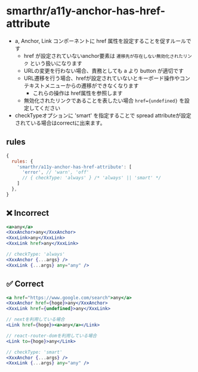 # smarthr/a11y-anchor-has-href-attribute

- a, Anchor, Link コンポーネントに href 属性を設定することを促すルールです
  - href が設定されていないanchor要素は `遷移先が存在しない無効化されたリンク` という扱いになります
  - URLの変更を行わない場合、責務としても a より button が適切です
  - URL遷移を行う場合、hrefが設定されていないとキーボード操作やコンテキストメニューからの遷移ができなくなります
    - これらの操作は href属性を参照します
  - 無効化されたリンクであることを表したい場合 `href={undefined}` を設定してください
- checkTypeオプションに 'smart' を指定することで spread attributeが設定されている場合はcorrectに出来ます。

## rules

```js
{
  rules: {
    'smarthr/a11y-anchor-has-href-attribute': [
      'error', // 'warn', 'off'
      // { checkType: 'always' } /* 'always' || 'smart' */
    ]
  },
}
```

## ❌ Incorrect

```jsx
<a>any</a>
<XxxAnchor>any</XxxAnchor>
<XxxLink>any</XxxLink>
<XxxLink href>any</XxxLink>

// checkType: 'always'
<XxxAnchor {...args} />
<XxxLink {...args} any="any" />
```

## ✅ Correct

```jsx
<a href="https://www.google.com/search">any</a>
<XxxAnchor href={hoge}>any</XxxAnchor>
<XxxLink href={undefined}>any</XxxLink>

// nextを利用している場合
<Link href={hoge}><a>any</a></Link>

// react-router-domを利用している場合
<Link to={hoge}>any</Link>

// checkType: 'smart'
<XxxAnchor {...args} />
<XxxLink {...args} any="any" />
```
